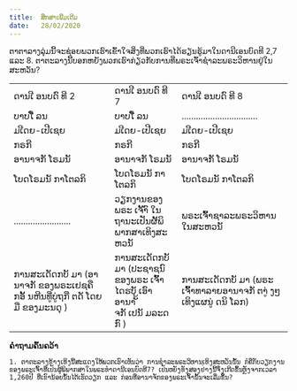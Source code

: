 ```yaml
---
title:  ສຶກສາເພີ່ມເຕີມ
date:   28/02/2020
---
```


ຕາຕາລາງລຸ່ມນີ້ຈະຊ່ອຍພວກເຮົາເຂົ້າໃຈສິ່ງທີ່ພວກເຮົາໄດ້ຮຽນຮູ້ມາໃນດານີເອນບົດທີ 2,7 ແລະ 8. ຕາຕະລາງນີ້ບອກຫຍັງພວກເຮົາກ່ຽວກັບການທີ່ພຣະເຈົ້າຊຳລະພຣະວິຫານຢູ່ໃນສະຫວັນ?

<table>
<tbody>
<tr>
<td>
ດານເີ ອນບດົ ທີ 2
</td>
<td>ດານເີ ອນບດົ ທີ 7</td>
<td>
ດານເີ ອນບດົ ທີ 8
</td>
</tr>
<tr>
<td>
ບາບໂີ ລນ
</td>
<td>
ບາບໂີ ລນ
</td>
<td>
................................
</td>
</tr>
<tr>
<td>
ມເີດຍ-ເປີເຊຍ
</td>
<td>
ມເີດຍ-ເປີເຊຍ
</td>
<td>
ມເີດຍ-ເປີເຊຍ
</td>
</tr>
<tr>
<td>
ກຣກີ
</td>
<td>
ກຣກີ
</td>
<td>
ກຣກີ
</td>
</tr>
<tr>
<td>
ອານາຈກັ ໂຣມນັ
</td>
<td>
ອານາຈກັ ໂຣມນັ
</td>
<td>
ອານາຈກັ ໂຣມນັ
</td>
</tr>
<tr>
<td>
ໂບດໂຣມນັ ກາໂຕລກິ
</td>
<td>
ໂບດໂຣມນັ ກາໂຕລກິ
</td>
<td>
ໂບດໂຣມນັ ກາໂຕລກິ
</td>
</tr>
<tr>
<td>
........................
</td>
<td>
ວຽກງານຂອງພຣະ ເຈັ້າົ ໃນຖານະເປັນຜັ້ພິ ພາກສາເທິງສະຫວນັ
</td>
<td>
ພຣະເຈັ້ົາຊາລະພຣະວິຫານ ໃນສະຫວນັ
</td>
</tr>
<tr>
<td>
ການສະເດັດກບັ ມາ (ອາ ນາຈກັ ຂອງພຣະເຢຊຄື ກອັ້ ນຫີນທູ່ີບູ່ຖກື ຕດັ ໂດຍມື ຂອງມະນດຸ )
</td>
<td>
ການສະເດັດກບັ ມາ (ປະຊາຊນົ ຂອງພຣະ ເຈັ້ົາໄດຮບັ ເອົາອານາ
ັ້<br />ຈກັ ເປນັ ມລະດກົ )
</td>
<td>
ການສະເດັດກບັ ມາ (ພຣະ ເຈັ້ົາທາລາຍອານາຈກັ ຕາູ່ ງໆ ເທິງແຜນູ່ ດນິ ໂລກ)
</td>
</tr>
</tbody>
</table>

**ຄຳຖາມຄົ້ນຄວ້າ**

`1. ຕາຕະລາງຂ້າງເທິງນີ້ສະແດງໃຫ້ພວກເຮົາເຫັນວ່າ ການຊໍາລະພຣະວິຫານເທິງສະຫວັນນັ້ນ ກໍຄືກັບວຽກງານຂອງພຣະເຈົ້າທີ່ເປັນຜູ້ພິພາກສາໃນພຣະທໍາດານີເອນບົດທີ7? ເປັນຫຍັງທັງສອງຢ່າງນີ້ຈຶ່ງເກີດຂຶ້ນຫຼັງຈາກເວລາ 1,260ປີ ທີ່ເຂົານ້ອຍນັ້ນໄດ້ເຮັດວຽກ ແລະ ກ່ອນທີ່ອານາຈັກຂອງພຣະເຈົ້ານັ້ນຈະເລີ່ມຂຶ້ນ?`